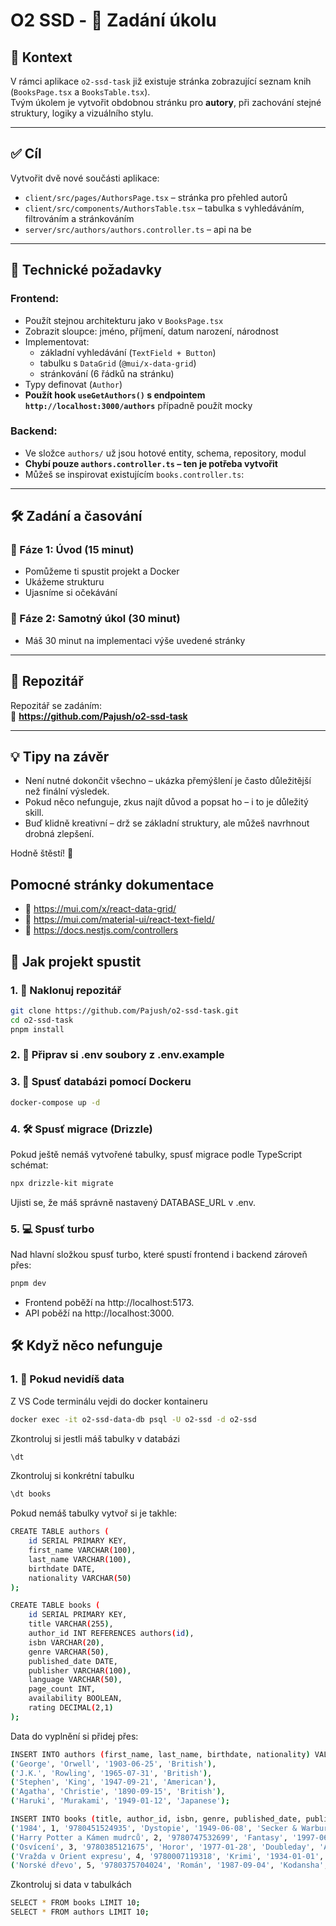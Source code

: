 # O2 SSD - 🧩 Zadání úkolu

## 🧠 Kontext

V rámci aplikace `o2-ssd-task` již existuje stránka zobrazující seznam knih (`BooksPage.tsx` a `BooksTable.tsx`).  
Tvým úkolem je vytvořit obdobnou stránku pro **autory**, při zachování stejné struktury, logiky a vizuálního stylu.

---

## ✅ Cíl

Vytvořit dvě nové součásti aplikace:

- `client/src/pages/AuthorsPage.tsx` – stránka pro přehled autorů
- `client/src/components/AuthorsTable.tsx` – tabulka s vyhledáváním, filtrováním a stránkováním
- `server/src/authors/authors.controller.ts` – api na be

---

## 🔧 Technické požadavky

### Frontend:
- Použít stejnou architekturu jako v `BooksPage.tsx`
- Zobrazit sloupce: jméno, příjmení, datum narození, národnost
- Implementovat:
  - základní vyhledávání (`TextField + Button`)
  - tabulku s `DataGrid` (`@mui/x-data-grid`)
  - stránkování (6 řádků na stránku)
- Typy definovat (`Author`)
- **Použít hook `useGetAuthors()` s endpointem `http://localhost:3000/authors`** případně použít mocky

### Backend:
- Ve složce `authors/` už jsou hotové entity, schema, repository, modul
- **Chybí pouze `authors.controller.ts` – ten je potřeba vytvořit**
- Můžeš se inspirovat existujícím `books.controller.ts`:

---

## 🛠 Zadání a časování

### 🔹 Fáze 1: Úvod (15 minut)

- Pomůžeme ti spustit projekt a Docker
- Ukážeme strukturu
- Ujasníme si očekávání

### 🔹 Fáze 2: Samotný úkol (30 minut)

- Máš 30 minut na implementaci výše uvedené stránky

---

## 🔗 Repozitář

Repozitář se zadáním:  
🔗 **https://github.com/Pajush/o2-ssd-task**

---

## 💡 Tipy na závěr

- Není nutné dokončit všechno – ukázka přemýšlení je často důležitější než finální výsledek.
- Pokud něco nefunguje, zkus najít důvod a popsat ho – i to je důležitý skill.
- Buď klidně kreativní – drž se základní struktury, ale můžeš navrhnout drobná zlepšení.

Hodně štěstí! 🚀


## Pomocné stránky dokumentace
- 🔗  https://mui.com/x/react-data-grid/
- 🔗  https://mui.com/material-ui/react-text-field/
- 🔗  https://docs.nestjs.com/controllers

## 🚀 Jak projekt spustit

### 1. 🔌 Naklonuj repozitář

```bash
git clone https://github.com/Pajush/o2-ssd-task.git
cd o2-ssd-task
pnpm install
```

### 2. 🔌 Připrav si .env soubory z .env.example

### 3.  🐘 Spusť databázi pomocí Dockeru

```bash
docker-compose up -d
```

### 4. 🛠 Spusť migrace (Drizzle)

Pokud ještě nemáš vytvořené tabulky, spusť migrace podle TypeScript schémat:

```bash
npx drizzle-kit migrate
```

Ujisti se, že máš správně nastavený DATABASE_URL v .env.


### 5. 💻 Spusť turbo

Nad hlavní složkou spusť turbo, které spustí frontend i backend zároveň přes:

```bash
pnpm dev
```

- Frontend poběží na http://localhost:5173. 
- API poběží na http://localhost:3000.



## 🛠 Když něco nefunguje

### 1. 🧱 Pokud nevidíš data

Z VS Code terminálu vejdi do docker kontaineru

```bash
docker exec -it o2-ssd-data-db psql -U o2-ssd -d o2-ssd
```

Zkontroluj si jestli máš tabulky v databázi

```bash
\dt
```

Zkontroluj si konkrétní tabulku

```bash
\dt books
```

Pokud nemáš tabulky vytvoř si je takhle:

```bash
CREATE TABLE authors (
    id SERIAL PRIMARY KEY,
    first_name VARCHAR(100),
    last_name VARCHAR(100),
    birthdate DATE,
    nationality VARCHAR(50)
);

CREATE TABLE books (
    id SERIAL PRIMARY KEY,
    title VARCHAR(255),
    author_id INT REFERENCES authors(id),
    isbn VARCHAR(20),
    genre VARCHAR(50),
    published_date DATE,
    publisher VARCHAR(100),
    language VARCHAR(50),
    page_count INT,
    availability BOOLEAN,
    rating DECIMAL(2,1)
);
```

Data do vyplnění si přidej přes:

```bash
INSERT INTO authors (first_name, last_name, birthdate, nationality) VALUES
('George', 'Orwell', '1903-06-25', 'British'),
('J.K.', 'Rowling', '1965-07-31', 'British'),
('Stephen', 'King', '1947-09-21', 'American'),
('Agatha', 'Christie', '1890-09-15', 'British'),
('Haruki', 'Murakami', '1949-01-12', 'Japanese');

INSERT INTO books (title, author_id, isbn, genre, published_date, publisher, language, page_count, availability, rating) VALUES
('1984', 1, '9780451524935', 'Dystopie', '1949-06-08', 'Secker & Warburg', 'Angličtina', 328, true, 4.7),
('Harry Potter a Kámen mudrců', 2, '9780747532699', 'Fantasy', '1997-06-26', 'Bloomsbury', 'Angličtina', 223, true, 4.8),
('Osvícení', 3, '9780385121675', 'Horor', '1977-01-28', 'Doubleday', 'Angličtina', 447, false, 4.5),
('Vražda v Orient expresu', 4, '9780007119318', 'Krimi', '1934-01-01', 'Collins Crime Club', 'Angličtina', 256, true, 4.3),
('Norské dřevo', 5, '9780375704024', 'Román', '1987-09-04', 'Kodansha', 'Japonština', 296, true, 4.4);

```


Zkontroluj si data v tabulkách

```bash
SELECT * FROM books LIMIT 10;
SELECT * FROM authors LIMIT 10;
```
